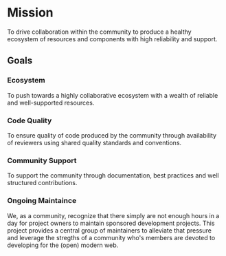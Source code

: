 # Mission
To drive collaboration within the community to produce a healthy ecosystem of resources and components
with high reliability and support.

## Goals
### Ecosystem
To push towards a highly collaborative ecosystem with a wealth of reliable and well-supported resources.
### Code Quality
To ensure quality of code produced by the community through availability of reviewers using shared quality standards and conventions.
### Community Support
To support the community through documentation, best practices and well structured contributions.
### Ongoing Maintaince
We, as a community, recognize that there simply are not enough hours in a day for project owners to maintain sponsored development projects. This project provides a central group of maintainers to alleviate that pressure and leverage the stregths of a community who's members are devoted to developing for the (open) modern web.
